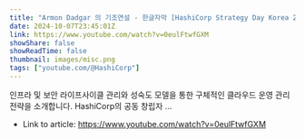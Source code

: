 ```yaml
---
title: "Armon Dadgar 의 기조연설 - 한글자막 [HashiCorp Strategy Day Korea 2024]"
date: 2024-10-07T23:45:01Z
link: https://www.youtube.com/watch?v=0eulFtwfGXM
showShare: false
showReadTime: false
thumbnail: images/misc.png
tags: ["youtube.com/@HashiCorp"]
---
```

인프라 및 보안 라이프사이클 관리와 성숙도 모델을 통한 구체적인 클라우드 운영 관리 전략을 소개합니다. HashiCorp의 공동 창립자 ...

- Link to article: https://www.youtube.com/watch?v=0eulFtwfGXM